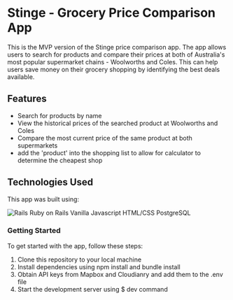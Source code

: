 # Stinge - Grocery Price Comparison App
This is the MVP version of the Stinge price comparison app.
The app allows users to search for products and compare their prices at both of Australia's most popular supermarket chains - Woolworths and Coles. 
This can help users save money on their grocery shopping by identifying the best deals available.

## Features
- Search for products by name
- View the historical prices of the searched product at Woolworths and Coles
- Compare the most current price of the same product at both supermarkets
- add the 'product' into the shopping list to allow for calculator to determine the cheapest shop


## Technologies Used
This app was built using:

![Rails](https://img.shields.io/badge/rails-%23CC0000.svg?style=for-the-badge&logo=ruby-on-rails&logoColor=white)
Ruby on Rails
Vanilla Javascript
HTML/CSS
PostgreSQL

### Getting Started
To get started with the app, follow these steps:

1. Clone this repository to your local machine
2. Install dependencies using npm install and bundle install
3. Obtain API keys from Mapbox and Cloudianry and add them to the .env file
4. Start the development server using $ dev command
